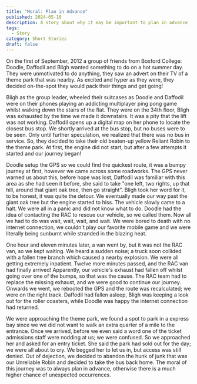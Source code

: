 ```yaml
---
title: "Moral: Plan in Advance"
published: 2024-05-10
description: A story about why it may be important to plan in advance
tags:
  - Story
category: Short Stories
draft: false
---
```


On the first of September, 2012 a group of friends from Boxford College: Doodle, Daffodil and Bligh wanted something to do on a hot summer day. They were unmotivated to do anything, they saw an advert on their TV of a theme park that was nearby. As excited and hyper as they were, they decided on-the-spot they would pack their things and get going!

Bligh as the group leader, wheeled their suitcases as Doodle and Daffodil were on their phones playing an addicting multiplayer ping pong game whilst walking down the stairs of the flat. They were on the 34th floor, Bligh was exhausted by the time we made it downstairs. It was a pity that the lift was not working. Daffodil opens up a digital map on her phone to locate the closest bus stop. We shortly arrived at the bus stop, but no buses were to be seen. Only until further speculation, we realized that there was no bus in service. So, they decided to take their old beaten-up yellow Reliant Robin to the theme park. At first, the engine did not start, but after a few attempts it started and our journey began!

Doodle setup the GPS so we could find the quickest route, it was a bumpy journey at first, however we came across some roadworks. The GPS never warned us about this, before hope was lost, Daffodil was familiar with this area as she had seen it before, she said to take "one left, two rights, up that hill, around that giant oak tree, then go straight". Bligh took her word for it, to be honest, it was quite the detour. We eventually made our way past the giant oak tree but the engine started to hiss. The vehicle slowly came to a halt. We were all in a panic and did not know what to do. Doodle had the idea of contacting the RAC to rescue our vehicle, so we called them. Now all we had to do was wait, wait, wait, and wait. We were bored to death with no internet connection, we couldn't play our favorite mobile game and we were literally being sunburnt while stranded in the blazing heat.

One hour and eleven minutes later, a van went by, but it was not the RAC van, so we kept waiting. We heard a sudden noise; a truck soon collided with a fallen tree branch which caused a nearby explosion. We were all getting extremely inpatient. Twelve more minutes passed, and the RAC van had finally arrived! Apparently, our vehicle's exhaust had fallen off whilst going over one of the bumps, so that was the cause. The RAC team had to replace the missing exhaust, and we were good to continue our journey. Onwards we went, we rebooted the GPS and the route was recalculated; we were on the right track. Daffodil had fallen asleep, Bligh was keeping a look out for the roller coasters, while Doodle was happy the internet connection had returned.

We were approaching the theme park, we found a spot to park in a express bay since we we did not want to walk an extra quarter of a mile to the entrance. Once we arrived, before we even said a word one of the ticket admissions staff were nodding at us; we were confused. So we approached her and asked for an entry ticket. She said the park had sold out for the day; we were all about to cry. We begged her to let us in, but access was still denied. Out of dejection, we decided to abandon the hunk of junk that was our Unreliable Robin and decided to take the bus back home. The moral of this journey was to always plan in advance, otherwise there is a much higher chance of unexpected occurrences.
